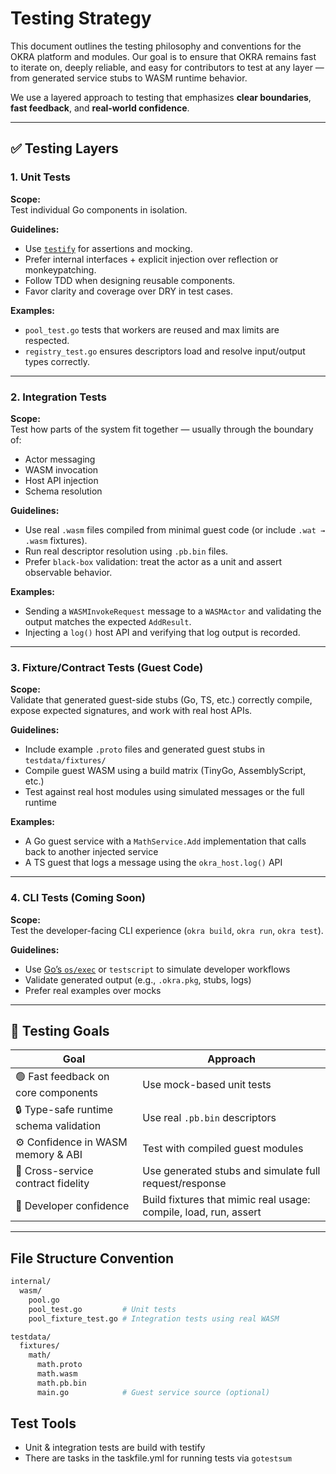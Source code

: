 # Testing Strategy

This document outlines the testing philosophy and conventions for the OKRA platform and modules. Our goal is to ensure that OKRA remains fast to iterate on, deeply reliable, and easy for contributors to test at any layer — from generated service stubs to WASM runtime behavior.

We use a layered approach to testing that emphasizes **clear boundaries**, **fast feedback**, and **real-world confidence**.

---

## ✅ Testing Layers

### 1. Unit Tests

**Scope:**  
Test individual Go components in isolation.

**Guidelines:**
- Use [`testify`](https://github.com/stretchr/testify) for assertions and mocking.
- Prefer internal interfaces + explicit injection over reflection or monkeypatching.
- Follow TDD when designing reusable components.
- Favor clarity and coverage over DRY in test cases.

**Examples:**
- `pool_test.go` tests that workers are reused and max limits are respected.
- `registry_test.go` ensures descriptors load and resolve input/output types correctly.

---

### 2. Integration Tests

**Scope:**  
Test how parts of the system fit together — usually through the boundary of:
- Actor messaging
- WASM invocation
- Host API injection
- Schema resolution

**Guidelines:**
- Use real `.wasm` files compiled from minimal guest code (or include `.wat → .wasm` fixtures).
- Run real descriptor resolution using `.pb.bin` files.
- Prefer `black-box` validation: treat the actor as a unit and assert observable behavior.

**Examples:**
- Sending a `WASMInvokeRequest` message to a `WASMActor` and validating the output matches the expected `AddResult`.
- Injecting a `log()` host API and verifying that log output is recorded.

---

### 3. Fixture/Contract Tests (Guest Code)

**Scope:**  
Validate that generated guest-side stubs (Go, TS, etc.) correctly compile, expose expected signatures, and work with real host APIs.

**Guidelines:**
- Include example `.proto` files and generated guest stubs in `testdata/fixtures/`
- Compile guest WASM using a build matrix (TinyGo, AssemblyScript, etc.)
- Test against real host modules using simulated messages or the full runtime

**Examples:**
- A Go guest service with a `MathService.Add` implementation that calls back to another injected service
- A TS guest that logs a message using the `okra_host.log()` API

---

### 4. CLI Tests (Coming Soon)

**Scope:**  
Test the developer-facing CLI experience (`okra build`, `okra run`, `okra test`).

**Guidelines:**
- Use [Go’s `os/exec`](https://pkg.go.dev/os/exec) or `testscript` to simulate developer workflows
- Validate generated output (e.g., `.okra.pkg`, stubs, logs)
- Prefer real examples over mocks

---

## 🧪 Testing Goals

| Goal | Approach |
|------|----------|
| 🟢 Fast feedback on core components | Use mock-based unit tests |
| 🔒 Type-safe runtime schema validation | Use real `.pb.bin` descriptors |
| ⚙️ Confidence in WASM memory & ABI | Test with compiled guest modules |
| 🔄 Cross-service contract fidelity | Use generated stubs and simulate full request/response |
| 🧰 Developer confidence | Build fixtures that mimic real usage: compile, load, run, assert |

---

## File Structure Convention

```bash
internal/
  wasm/
    pool.go
    pool_test.go         # Unit tests
    pool_fixture_test.go # Integration tests using real WASM

testdata/
  fixtures/
    math/
      math.proto
      math.wasm
      math.pb.bin
      main.go            # Guest service source (optional)
```

## Test Tools
- Unit & integration tests are build with testify
- There are tasks in the taskfile.yml for running tests via `gotestsum`

